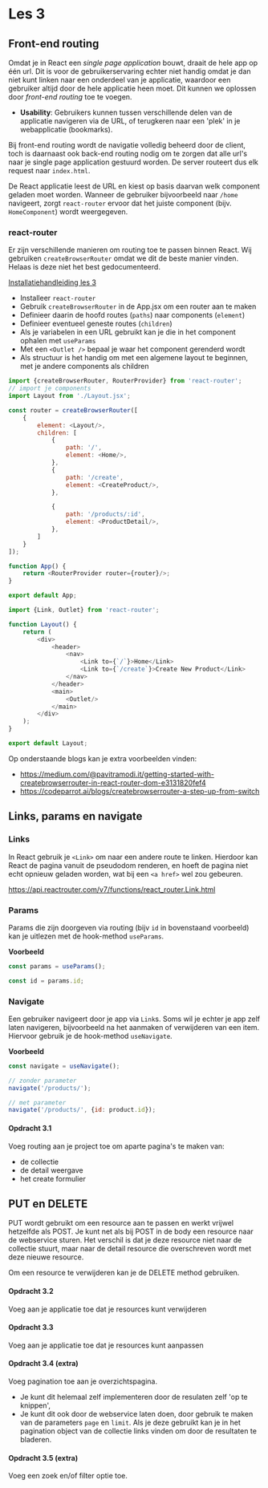 # Les 3

## Front-end routing

Omdat je in React een *single page application* bouwt, draait de hele app op één url. Dit is voor de gebruikerservaring
echter niet handig omdat je dan niet kunt linken naar een onderdeel van je applicatie, waardoor een gebruiker altijd
door de hele applicatie heen moet. Dit kunnen we oplossen door
*front-end routing* toe te voegen.

- **Usability**: Gebruikers kunnen tussen verschillende delen van de applicatie navigeren via de URL, of terugkeren naar
  een 'plek' in je webapplicatie (bookmarks).

Bij front-end routing wordt de navigatie volledig beheerd door de client, toch is daarnaast ook back-end routing nodig
om te zorgen dat alle url's naar je single page application gestuurd worden. De server routeert dus elk request naar
`index.html`.

<!-- // TODO: in les vergelijken met Laravel index.php? -->

De React applicatie leest de URL en kiest op basis daarvan welk component geladen moet worden. Wanneer de gebruiker
bijvoorbeeld naar `/home` navigeert, zorgt `react-router` ervoor dat het juiste component (bijv. `HomeComponent`) wordt
weergegeven.

### react-router

Er zijn verschillende manieren om routing toe te passen binnen React. Wij gebruiken `createBrowserRouter` omdat we dit
de beste
manier vinden. Helaas is deze niet het best gedocumenteerd.

[Installatiehandleiding les 3](../guides/installatie-week1.md)

* Installeer `react-router`
* Gebruik `createBrowserRouter` in de App.jsx om een router aan te maken
* Definieer daarin de hoofd routes (`paths`) naar components (`element`)
* Definieer eventueel geneste routes (`children`)
* Als je variabelen in een URL gebruikt kan je die in het component ophalen met `useParams`
* Met een `<Outlet />` bepaal je waar het component gerenderd wordt
* Als structuur is het handig om met een algemene layout te beginnen, met je andere components als children

```javascript
import {createBrowserRouter, RouterProvider} from 'react-router';
// import je components
import Layout from './Layout.jsx';

const router = createBrowserRouter([
    {
        element: <Layout/>,
        children: [
            {
                path: '/',
                element: <Home/>,
            },
            {
                path: '/create',
                element: <CreateProduct/>,
            },

            {
                path: '/products/:id',
                element: <ProductDetail/>,
            },
        ]
    }
]);

function App() {
    return <RouterProvider router={router}/>;
}

export default App;
```

```javascript
import {Link, Outlet} from 'react-router';

function Layout() {
    return (
        <div>
            <header>
                <nav>
                    <Link to={`/`}>Home</Link>
                    <Link to={`/create`}>Create New Product</Link>
                </nav>
            </header>
            <main>
                <Outlet/>
            </main>
        </div>
    );
}

export default Layout;
```

Op onderstaande blogs kan je extra voorbeelden vinden:

* https://medium.com/@pavitramodi.it/getting-started-with-createbrowserrouter-in-react-router-dom-e3131820fef4
* https://codeparrot.ai/blogs/createbrowserrouter-a-step-up-from-switch

## Links, params en navigate

### Links

In React gebruik je `<Link>` om naar een andere route te linken. Hierdoor kan React de pagina vanuit de pseudodom
renderen, en hoeft de pagina niet echt opnieuw geladen worden, wat bij een `<a href>` wel zou gebeuren.

https://api.reactrouter.com/v7/functions/react_router.Link.html

### Params

Params die zijn doorgeven via routing (bijv `id` in bovenstaand voorbeeld) kan je uitlezen met de hook-method
`useParams`.

**Voorbeeld**

```javascript
const params = useParams();

const id = params.id;
```

### Navigate

Een gebruiker navigeert door je app via `Link`s. Soms wil je echter je app zelf laten navigeren, bijvoorbeeld na het
aanmaken of verwijderen van een item. Hiervoor gebruik je de hook-method `useNavigate`.

**Voorbeeld**

```javascript
const navigate = useNavigate();

// zonder parameter
navigate('/products/');

// met parameter
navigate('/products/', {id: product.id});

```

#### Opdracht 3.1

Voeg routing aan je project toe om aparte pagina's te maken van:

* de collectie
* de detail weergave
* het create formulier

## PUT en DELETE

PUT wordt gebruikt om een resource aan te passen en werkt vrijwel hetzelfde als POST. Je kunt net als bij POST in de
body een resource naar de webservice sturen. Het verschil is dat je deze resource niet naar de collectie stuurt, maar
naar de detail resource die overschreven wordt met deze nieuwe resource.

Om een resource te verwijderen kan je de DELETE method gebruiken.

#### Opdracht 3.2

Voeg aan je applicatie toe dat je resources kunt verwijderen

#### Opdracht 3.3

Voeg aan je applicatie toe dat je resources kunt aanpassen

#### Opdracht 3.4 (extra)

Voeg pagination toe aan je overzichtspagina.

* Je kunt dit helemaal zelf implementeren door de resulaten zelf 'op te knippen',
* Je kunt dit ook door de webservice laten doen, door gebruik te maken van de parameters `page` en `limit`. Als je deze
  gebruikt kan je in het pagination object van de collectie links vinden om door de resultaten te bladeren.

#### Opdracht 3.5 (extra)

Voeg een zoek en/of filter optie toe. 